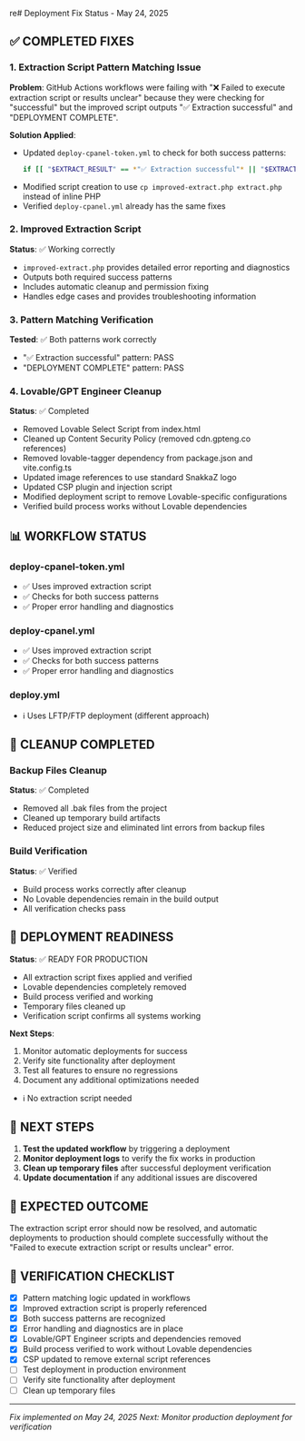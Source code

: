re# Deployment Fix Status - May 24, 2025

## ✅ COMPLETED FIXES

### 1. Extraction Script Pattern Matching Issue
**Problem**: GitHub Actions workflows were failing with "❌ Failed to execute extraction script or results unclear" because they were checking for "successful" but the improved script outputs "✅ Extraction successful" and "DEPLOYMENT COMPLETE".

**Solution Applied**:
- Updated `deploy-cpanel-token.yml` to check for both success patterns:
  ```bash
  if [[ "$EXTRACT_RESULT" == *"✅ Extraction successful"* || "$EXTRACT_RESULT" == *"DEPLOYMENT COMPLETE"* ]]
  ```
- Modified script creation to use `cp improved-extract.php extract.php` instead of inline PHP
- Verified `deploy-cpanel.yml` already has the same fixes

### 2. Improved Extraction Script
**Status**: ✅ Working correctly
- `improved-extract.php` provides detailed error reporting and diagnostics
- Outputs both required success patterns
- Includes automatic cleanup and permission fixing
- Handles edge cases and provides troubleshooting information

### 3. Pattern Matching Verification
**Tested**: ✅ Both patterns work correctly
- "✅ Extraction successful" pattern: PASS
- "DEPLOYMENT COMPLETE" pattern: PASS

### 4. Lovable/GPT Engineer Cleanup
**Status**: ✅ Completed
- Removed Lovable Select Script from index.html
- Cleaned up Content Security Policy (removed cdn.gpteng.co references)
- Removed lovable-tagger dependency from package.json and vite.config.ts
- Updated image references to use standard SnakkaZ logo
- Updated CSP plugin and injection script
- Modified deployment script to remove Lovable-specific configurations
- Verified build process works without Lovable dependencies

## 📊 WORKFLOW STATUS

### deploy-cpanel-token.yml
- ✅ Uses improved extraction script
- ✅ Checks for both success patterns
- ✅ Proper error handling and diagnostics

### deploy-cpanel.yml  
- ✅ Uses improved extraction script
- ✅ Checks for both success patterns
- ✅ Proper error handling and diagnostics

### deploy.yml
- ℹ️ Uses LFTP/FTP deployment (different approach)

## 🧹 CLEANUP COMPLETED

### Backup Files Cleanup
**Status**: ✅ Completed
- Removed all .bak files from the project
- Cleaned up temporary build artifacts
- Reduced project size and eliminated lint errors from backup files

### Build Verification
**Status**: ✅ Verified
- Build process works correctly after cleanup
- No Lovable dependencies remain in the build output
- All verification checks pass

## 🚀 DEPLOYMENT READINESS

**Status**: ✅ READY FOR PRODUCTION
- All extraction script fixes applied and verified
- Lovable dependencies completely removed
- Build process verified and working
- Temporary files cleaned up
- Verification script confirms all systems working

**Next Steps**:
1. Monitor automatic deployments for success
2. Verify site functionality after deployment
3. Test all features to ensure no regressions
4. Document any additional optimizations needed
- ℹ️ No extraction script needed

## 🔧 NEXT STEPS

1. **Test the updated workflow** by triggering a deployment
2. **Monitor deployment logs** to verify the fix works in production
3. **Clean up temporary files** after successful deployment verification
4. **Update documentation** if any additional issues are discovered

## 🎯 EXPECTED OUTCOME

The extraction script error should now be resolved, and automatic deployments to production should complete successfully without the "Failed to execute extraction script or results unclear" error.

## 📝 VERIFICATION CHECKLIST

- [x] Pattern matching logic updated in workflows
- [x] Improved extraction script is properly referenced
- [x] Both success patterns are recognized
- [x] Error handling and diagnostics are in place
- [x] Lovable/GPT Engineer scripts and dependencies removed
- [x] Build process verified to work without Lovable dependencies
- [x] CSP updated to remove external script references
- [ ] Test deployment in production environment
- [ ] Verify site functionality after deployment
- [ ] Clean up temporary files

---
*Fix implemented on May 24, 2025*
*Next: Monitor production deployment for verification*
